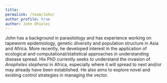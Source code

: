 ```yaml
---
title:
permalink: /team/John/
author_profile: true
author: John Ohiolei
---
```


John has a background in parasitology and has experience working on tapeworm epidemiology, genetic diversity and population structure in Asia and Africa. More recently, he developed interest in the application of ecological and computational/statistical approaches in understanding disease spread. His PhD currently seeks to understand the invasion of *Anopheles stephensi* in Africa, especially where it will spread to next and/or may already have been established. He also aims to explore novel and existing control strategies in managing the vector.